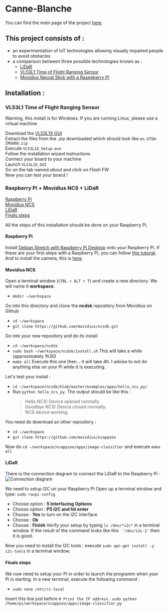# Canne-Blanche

You can find the main page of the project [here](https://air.imag.fr/index.php/Canne_Blanche).

## This project consists of :

* an experimentation of IoT technologies allowing visually impaired people to avoid obstacles
* a comparison between three possible technologies known as :
  * [LiDaR](https://air.imag.fr/index.php/LIDAR_Lite_SEN-13167)
  * [VL53L1 Time of Flight Ranging Sensor ](https://air.imag.fr/index.php/)
  * [Movidius Neural Stick with a Raspeberry PI](https://air.imag.fr/index.php/Intel_Movidius)

## Installation :

### VL53L1 Time of Flight Ranging Sensor

Warning, this install is for Windows. If you are running Linux, please use a virtual machine.

Download the [VL53L1X GUI](http://www.st.com/en/embedded-software/stsw-img008.html)   
Extract the files from the .zip downloaded which should look like ```en.STSW-IMG008.zip```  
Execute ```VL53L1X_Setup.exe```    
Follow the installation wizard instructions   
Connect your board to your machine   
Launch ```VL53L1X_GUI```   
Go on the tab named *about* and click on *Flash FW*   
Now you can test your board !



### Raspberry Pi + Movidius NCS + LiDaR

[Raspberry Pi](#raspberry-pi)   
[Movidius NCS](#movidius-ncs)   
[LiDaR](#lidar)   
[Finals steps](#finals-steps)   

All the steps of this installation should be done on your Raspberry Pi.

#### Raspberry Pi
Install [Debian Stretch with Raspberry Pi Desktop](https://www.raspberrypi.org/downloads/raspberry-pi-desktop/) onto your Raspberry Pi. If these are your first steps with a Raspberry Pi, you can follow [this tutorial](https://projetsdiy.fr/decouverte-test-configuration-raspberry-pi-3/). And to install the camera, this is [here](http://espace-raspberry-francais.fr/Composants/Utilisation-Camera-sur-Raspberry-Pi-Francais/).


#### Movidius NCS
Open a terminal window (```CTRL + ALT + T```) and create a new directory. We will name it **workspace**.
* ```mkdir ~/workspace```

Go into this directory and clone the **ncdsk** repository from Movidius on Github

* ```cd ~/workspace```
* ```git clone https://github.com/movidius/ncsdk.git```

Go into your new repository and do its install

* ```cd ~/workspace/ncdsk```
* ```sudo bash ~/workspace/ncdsk/install.sh``` This will take a while (approximately 1h30)
* ```make all``` Execute this one then... it will take 4h. I advise to not do anything else on your Pi while it is executing.

Let's test your install :

* ```cd ~/workspace/ncsdk/blob/master/examples/apps/hello_ncs_py/```
* Run ```python hello_ncs_py```. The output should be like this :
  >Hello NCS! Device opened normally.   
  >Goodbye NCS! Device closed normally.   
  >NCS device working.   

You need do download an other repository :

* ```cd ~/workspace```
* ```git clone https://github.com/movidius/ncappzoo```

Now do ```cd ~/workspace/ncappzoo/apps/image-classifier``` and execute ```make all```


#### LiDaR
There is the connection diagram to connect the LiDaR to the Raspberry Pi :
![Connection diagram](https://snag.gy/L1pKEk.jpg)

We need to setup I2C on your Raspberry Pi
Open up a terminal window and type:  ```sudo raspi-config```
* Choose option : **5 Interfacing Options**
* Choose option : **P5 I2C and hit enter**
* Choose :  **Yes** to turn on the I2C interface
* Choose : **Ok**
* Choose :  **Finish**
Verify your setup by typing ```ls /dev/*i2c*``` in a terminal window.
If the result of the command looks like this ``` '/dev/i2c-1'``` then it is good.

Now you need to install the I2C tools : execute ```sudo apt-get install -y i2c-tools``` in a terminal window.


#### Finals steps

We now need to setup your Pi in order to launch the programm when your Pi is starting.
In a new terminal, execute the following command :

* ```sudo nano /etc/rc.local```

Insert this line just before ```# Print the IP address``` :
```sudo python /home/pi/workspace/ncappzoo/apps/image-classifier.py ```
